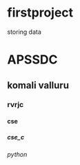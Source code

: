 # firstproject
storing data
# APSSDC
## komali valluru
### rvrjc
#### cse
##### cse_c
###### python
